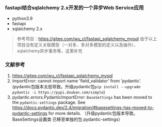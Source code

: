 ### fastapi结合sqlalchemy 2.x开发的一个异步Web Service应用
- python3.9
- fastapi
- sqlalchemy 2.x


> 参考项目：https://gitee.com/wu_cl/fastapi_sqlalchemy_mysql
> 由于以上项目没有定义关联模型（一对多、多对多模型的定义以及操作）、sqlalchemy异步事务等，这里补充


### 文献参考
1. https://gitee.com/wu_cl/fastapi_sqlalchemy_mysql
2. ImportError: cannot import name 'field_validator' from 'pydantic'. (pydantic包版本太低导致。升级pydantic包`pip install --upgrade pydantic -i https://pypi.douban.com/simple`)
2. pydantic.errors.PydanticImportError: `BaseSettings` has been moved to the `pydantic-settings` package. See https://docs.pydantic.dev/2.4/migration/#basesettings-has-moved-to-pydantic-settings for more details. （升级pydantic包版本导致。BaseSettings设置类 已移至单独的包 pydantic-settings）

